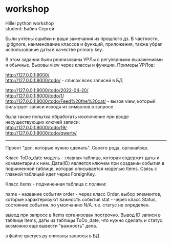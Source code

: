 # workshop<br>
Hillel python workshop<br>
student: Бабич Сергей

Были учтены ошибки и ваши замечания из прошлого дз. В частности, .gitignore, наименование
классов и функций, приложения, также убрал использование даты в качестве primary key.

В этом задании были реализованы УРЛы с регулярными выражениями и обычные. Вызовы view через
классы и функции. Примеры УРЛов:

http://127.0.0.1:8000/ <br> 
http://127.0.0.1:8000/todo/ - список всех записей в БД

http://127.0.0.1:8000/todo/2022-04-20/ <br>
http://127.0.0.1:8000/todo/1/ <br>
http://127.0.0.1:8000/todo/Feed%20the%20cat/ - вызов view, который фильтрует записи 
исходя из символов в запросе

была также попытка обработать исключение при вводе несуществующих ключей записи: <br>
http://127.0.0.1:8000/todo/19/ <br>
http://127.0.0.1:8000/todo/qwerty/


------------------------------------------------------------------------------------
Проект "дел, которые нужно сделать". Своего рода, органайзер.

Класс ToDo_date модель - главная таблица, которая содержит даты и комментарии к ним. 
Дата(ID) является ключем при создании события в подчиненной таблице, которая описывается 
моделью Items. Связь с главной таблицей идет через ForeignKey.

Класс Items - подчиненная таблица с полями:

 name - название события
 order - через класс Order, выбор элементов, которые характеризуют важность события
 stat - через класс Status, состояние события. по умолчанию N/A. т.е. статус не определен.

вывод при запросе в Items организован построчно. Вывод ID записи в таблице Items, даты из
таблицы ToDo_date, что нужно сделать и статус. возможно еще вывести "важность" дела.

в файле queryes.py описаны запросы в БД
